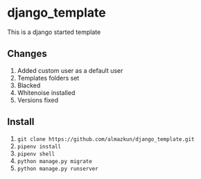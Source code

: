 # django_template
This is a django started template

## Changes
1. Added custom user as a default user
2. Templates folders set
3. Blacked
4. Whitenoise installed
5. Versions fixed

## Install
1. `git clone https://github.com/almazkun/django_template.git`
2. `pipenv install`
3. `pipenv shell`
4. `python manage.py migrate`
5. `python manage.py runserver`